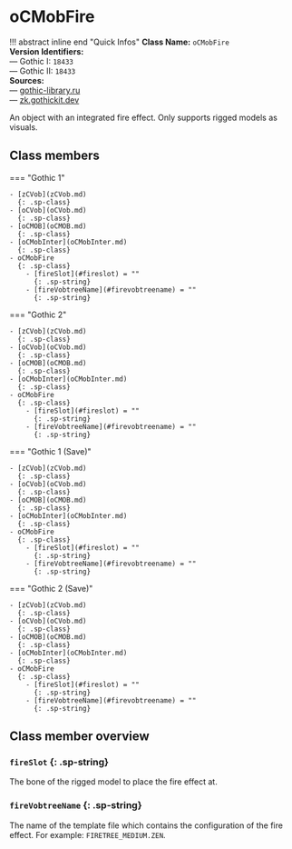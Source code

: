 # oCMobFire

!!! abstract inline end "Quick Infos"
    **Class Name:** `oCMobFire`<br/>
    **Version Identifiers:**<br />
    — Gothic I: `18433`<br/>
    — Gothic II: `18433`<br/>
    **Sources:**<br/>
    — [gothic-library.ru](http://www.gothic-library.ru/publ/ocmobfire/1-1-0-506)<br/>
    — [zk.gothickit.dev](https://zk.gothickit.dev/engine/objects/oCMobFire/)

An object with an integrated fire effect. Only supports rigged models as visuals.

## Class members

=== "Gothic 1"

    - [zCVob](zCVob.md)
      {: .sp-class}
    - [oCVob](oCVob.md)
      {: .sp-class}
    - [oCMOB](oCMOB.md)
      {: .sp-class}
    - [oCMobInter](oCMobInter.md)
      {: .sp-class}
    - oCMobFire
      {: .sp-class}
        - [fireSlot](#fireslot) = ""
          {: .sp-string}
        - [fireVobtreeName](#firevobtreename) = ""
          {: .sp-string}

=== "Gothic 2"

    - [zCVob](zCVob.md)
      {: .sp-class}
    - [oCVob](oCVob.md)
      {: .sp-class}
    - [oCMOB](oCMOB.md)
      {: .sp-class}
    - [oCMobInter](oCMobInter.md)
      {: .sp-class}
    - oCMobFire
      {: .sp-class}
        - [fireSlot](#fireslot) = ""
          {: .sp-string}
        - [fireVobtreeName](#firevobtreename) = ""
          {: .sp-string}

=== "Gothic 1 (Save)"

    - [zCVob](zCVob.md)
      {: .sp-class}
    - [oCVob](oCVob.md)
      {: .sp-class}
    - [oCMOB](oCMOB.md)
      {: .sp-class}
    - [oCMobInter](oCMobInter.md)
      {: .sp-class}
    - oCMobFire
      {: .sp-class}
        - [fireSlot](#fireslot) = ""
          {: .sp-string}
        - [fireVobtreeName](#firevobtreename) = ""
          {: .sp-string}

=== "Gothic 2 (Save)"

    - [zCVob](zCVob.md)
      {: .sp-class}
    - [oCVob](oCVob.md)
      {: .sp-class}
    - [oCMOB](oCMOB.md)
      {: .sp-class}
    - [oCMobInter](oCMobInter.md)
      {: .sp-class}
    - oCMobFire
      {: .sp-class}
        - [fireSlot](#fireslot) = ""
          {: .sp-string}
        - [fireVobtreeName](#firevobtreename) = ""
          {: .sp-string}

## Class member overview

### `fireSlot` {: .sp-string}

The bone of the rigged model to place the fire effect at.

### `fireVobtreeName` {: .sp-string}

The name of the template file which contains the configuration of the fire effect. For example: `FIRETREE_MEDIUM.ZEN`.
